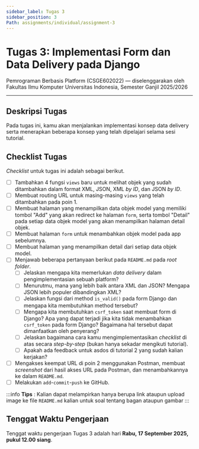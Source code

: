 ```yaml
---
sidebar_label: Tugas 3
sidebar_position: 3
Path: assignments/individual/assignment-3
---
```


# Tugas 3: Implementasi Form dan Data Delivery pada Django

Pemrograman Berbasis Platform (CSGE602022) — diselenggarakan oleh Fakultas Ilmu Komputer Universitas Indonesia, Semester Ganjil 2025/2026

---

## Deskripsi Tugas

Pada tugas ini, kamu akan menjalankan implementasi konsep data delivery serta menerapkan beberapa konsep yang telah dipelajari selama sesi tutorial.

## Checklist Tugas

*Checklist* untuk tugas ini adalah sebagai berikut.
- [ ] Tambahkan 4 fungsi `views` baru untuk melihat objek yang sudah ditambahkan dalam format XML, JSON, XML *by ID*, dan JSON *by ID*.
- [ ] Membuat routing URL untuk masing-masing `views` yang telah ditambahkan pada poin 1.
- [ ] Membuat halaman yang menampilkan data objek model yang memiliki tombol "Add" yang akan redirect ke halaman `form`, serta tombol "Detail" pada setiap data objek model yang akan menampilkan halaman detail objek.
- [ ] Membuat halaman `form` untuk menambahkan objek model pada app sebelumnya.
- [ ] Membuat halaman yang menampilkan detail dari setiap data objek model.
- [ ] Menjawab beberapa pertanyaan berikut pada `README.md` pada *root folder*.
    - [ ] Jelaskan mengapa kita memerlukan _data delivery_ dalam pengimplementasian sebuah platform?
    - [ ] Menurutmu, mana yang lebih baik antara XML dan JSON? Mengapa JSON lebih populer dibandingkan XML?
    - [ ] Jelaskan fungsi dari method `is_valid()` pada form Django dan mengapa kita membutuhkan method tersebut?
    - [ ] Mengapa kita membutuhkan `csrf_token` saat membuat form di Django? Apa yang dapat terjadi jika kita tidak menambahkan `csrf_token` pada form Django? Bagaimana hal tersebut dapat dimanfaatkan oleh penyerang?
    - [ ] Jelaskan bagaimana cara kamu mengimplementasikan *checklist* di atas secara *step-by-step* (bukan hanya sekadar mengikuti tutorial).
    - [ ] Apakah ada feedback untuk asdos di tutorial 2 yang sudah kalian kerjakan?
- [ ] Mengakses keempat URL di poin 2 menggunakan Postman, membuat *screenshot* dari hasil akses URL pada Postman, dan menambahkannya ke dalam `README.md`.
- [ ] Melakukan `add`-`commit`-`push` ke GitHub.

:::info
**Tips** : Kalian dapat melampirkan hanya berupa link ataupun upload image ke file `README.md` kalian untuk soal tentang bagan ataupun gambar
:::

## Tenggat Waktu Pengerjaan

Tenggat waktu pengerjaan Tugas 3 adalah hari **Rabu, 17 September 2025, pukul 12.00 siang**.